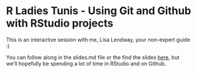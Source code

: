 # R Ladies Tunis - Using Git and Github with RStudio projects

This is an interactive session with me, Lisa Lendway, your non-expert guide :)

You can follow along in the slides.md file or the find the slides [here](https://llendway.github.io/rladies_github_for_collab/#1), but we'll hopefully be spending a lot of time in RStudio and on Github.

